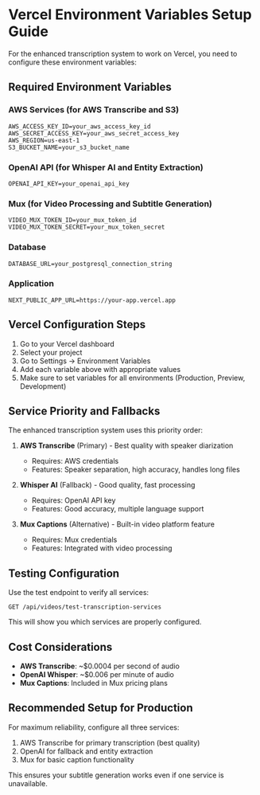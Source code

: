 # Vercel Environment Variables Setup Guide

For the enhanced transcription system to work on Vercel, you need to configure these environment variables:

## Required Environment Variables

### AWS Services (for AWS Transcribe and S3)
```
AWS_ACCESS_KEY_ID=your_aws_access_key_id
AWS_SECRET_ACCESS_KEY=your_aws_secret_access_key
AWS_REGION=us-east-1
S3_BUCKET_NAME=your_s3_bucket_name
```

### OpenAI API (for Whisper AI and Entity Extraction)
```
OPENAI_API_KEY=your_openai_api_key
```

### Mux (for Video Processing and Subtitle Generation)
```
VIDEO_MUX_TOKEN_ID=your_mux_token_id
VIDEO_MUX_TOKEN_SECRET=your_mux_token_secret
```

### Database
```
DATABASE_URL=your_postgresql_connection_string
```

### Application
```
NEXT_PUBLIC_APP_URL=https://your-app.vercel.app
```

## Vercel Configuration Steps

1. Go to your Vercel dashboard
2. Select your project
3. Go to Settings → Environment Variables
4. Add each variable above with appropriate values
5. Make sure to set variables for all environments (Production, Preview, Development)

## Service Priority and Fallbacks

The enhanced transcription system uses this priority order:

1. **AWS Transcribe** (Primary) - Best quality with speaker diarization
   - Requires: AWS credentials
   - Features: Speaker separation, high accuracy, handles long files

2. **Whisper AI** (Fallback) - Good quality, fast processing
   - Requires: OpenAI API key
   - Features: Good accuracy, multiple language support

3. **Mux Captions** (Alternative) - Built-in video platform feature
   - Requires: Mux credentials
   - Features: Integrated with video processing

## Testing Configuration

Use the test endpoint to verify all services:
```
GET /api/videos/test-transcription-services
```

This will show you which services are properly configured.

## Cost Considerations

- **AWS Transcribe**: ~$0.0004 per second of audio
- **OpenAI Whisper**: ~$0.006 per minute of audio
- **Mux Captions**: Included in Mux pricing plans

## Recommended Setup for Production

For maximum reliability, configure all three services:
1. AWS Transcribe for primary transcription (best quality)
2. OpenAI for fallback and entity extraction
3. Mux for basic caption functionality

This ensures your subtitle generation works even if one service is unavailable.
